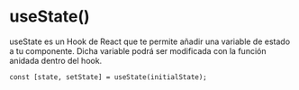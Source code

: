 # useState()

useState es un Hook de React que te permite añadir una variable de estado a tu componente. Dicha variable podrá ser modificada con la función anidada dentro del hook.

```
const [state, setState] = useState(initialState);
```
